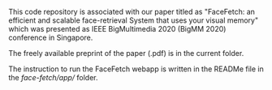 This code repository is associated with our paper titled as "FaceFetch: an efficient and scalable face-retrieval System that uses your visual memory"
which was presented as IEEE BigMultimedia 2020 (BigMM 2020) conference in Singapore. 

The freely available preprint of the paper (.pdf) is in the current folder.

The instruction to run the FaceFetch webapp is written in the READMe file in the <i>face-fetch/app/</i> folder. 
